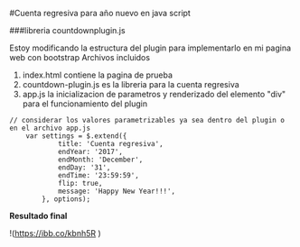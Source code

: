 #Cuenta regresiva para año nuevo en java script
 
###libreria countdownplugin.js
 
Estoy modificando la estructura del plugin para implementarlo en mi pagina web con bootstrap
Archivos incluidos
1. index.html contiene la pagina de prueba 
2. countdown-plugin.js es la libreria para la cuenta regresiva
3. app.js la inicializacion de parametros y renderizado del elemento "div" para el funcionamiento del plugin

 

```[javascript]
// considerar los valores parametrizables ya sea dentro del plugin o en el archivo app.js
	var settings = $.extend({
			title: 'Cuenta regresiva',
			endYear: '2017',
			endMonth: 'December',
			endDay: '31',
			endTime: '23:59:59',
			flip: true,
			message: 'Happy New Year!!!',
		}, options);

```
 

 
**Resultado final**
 

 
!(https://ibb.co/kbnh5R )
